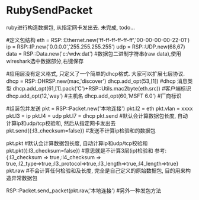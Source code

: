 RubySendPacket
==============

ruby进行构造数据包, 从指定网卡发出去.  未完成, todo...


#定义包结构
eth = RSP::Ethernet.new('ff-ff-ff-ff-ff-ff','00-00-00-00-22-01')
ip = RSP::IP.new('0.0.0.0','255.255.255.255')
udp = RSP::UDP.new(68,67)
data = RSP::Data.new('c:/wdw.dat')   #数据包二进制字符串(raw data),使用wireshark选中数据部分,右键保存


#应用层没有定义格式, 只定义了一个简单的dhcp格式.  大家可以扩展七层协议.
dhcp = RSP::DHRSP.new(mac,'discover')
dhcp.add_opt(53,[1])  #dhcp 消息类型
dhcp.add_opt(61,[1].pack('C')+RSP::Utils.mac2byte(eth.src))  #客户端标识
dhcp.add_opt(12,'way')  #主机名
dhcp.add_opt(60,'MSFT 6.0')  #厂商标识

#组装包并发送
pkt = RSP::Packet.new('本地连接')
pkt.l2 = eth
pkt.vlan = xxxx
pkt.l3 = ip
pkt.l4 = udp
pkt.l7 = dhcp
pkt.send    #默认会计算数据包长度, 自动计算ip和udp/tcp校验和, 然后从指定网卡发出去
pkt.send({:l3_checksum=false})   #发送不计算ip检验和的数据包

pkt.pkt  #默认会计算数据包长度, 自动计算ip和udp/tcp校验和
pkt.pkt({:l3_checksum=false})  #意思就是不计算3层(ip)检验和
参考: {:l3_checksum => true,:l4_checksum => true,:l2_type=>true,:l3_protocol=>true,:l3_length=>true,:l4_length=>true}
pkt.raw  #不会计算任何检验和及长度, 完全是自己定义的原始数据包, 目的用来构造异常数据包

RSP::Packet.send_packet(pkt.raw,'本地连接')   #另外一种发包方法